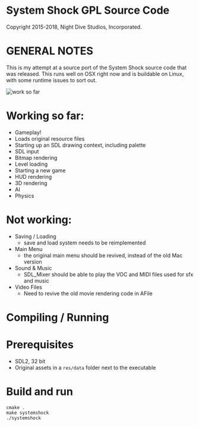 System Shock GPL Source Code
============================
Copyright 2015-2018, Night Dive Studios, Incorporated.

GENERAL NOTES
=============

This is my attempt at a source port of the System Shock source code that was released. This runs well on OSX right now and is buildable on Linux, with some runtime issues to sort out.

![work so far](https://i.imgur.com/PWdEo9J.gif)

# Working so far:
- Gameplay!
- Loads original resource files
- Starting up an SDL drawing context, including palette
- SDL input
- Bitmap rendering
- Level loading
- Starting a new game
- HUD rendering
- 3D rendering
- AI
- Physics

# Not working:
- Saving / Loading
  - save and load system needs to be reimplemented
- Main Menu
  - the original main menu should be revived, instead of the old Mac version
- Sound & Music
  - SDL_Mixer should be able to play the VOC and MIDI files used for sfx and music
- Video Files
  - Need to revive the old movie rendering code in AFile

Compiling / Running
============

# Prerequisites
  - SDL2, 32 bit
  - Original assets in a `res/data` folder next to the executable

# Build and run
```
cmake .
make systemshock
./systemshock
```
